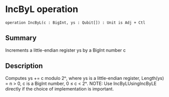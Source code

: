 # IncByL operation

`operation IncByL(c : BigInt, ys : Qubit[]) : Unit is Adj + Ctl`

## Summary
Increments a little-endian register ys by a BigInt number c

## Description
Computes ys += c modulo 2ⁿ, where ys is a little-endian register,
Length(ys) = n > 0, c is a BigInt number, 0 ≤ c < 2ⁿ.
NOTE: Use IncByLUsingIncByLE directly if the choice of implementation
is important.
